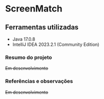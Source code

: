 # ScreenMatch #
## Ferramentas utilizadas ## 
- Java 17.0.8
- IntelliJ IDEA 2023.2.1 (Community Edition)

### Resumo do projeto ###

~~Em desenvolvimento~~


### Referências e observações ###

~~Em desenvolvimento~~

